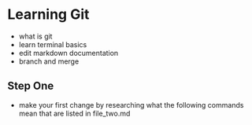 # Learning Git

- what is git
- learn terminal basics
- edit markdown documentation
- branch and merge


## Step One
- make your first change by researching what the following commands mean that are listed in file_two.md
